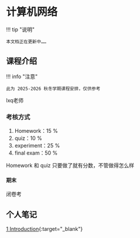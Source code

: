 # 计算机网络

!!! tip "说明"

    本文档正在更新中……

## 课程介绍

!!! info "注意"

    此为 2025-2026 秋冬学期课程安排，仅供参考

lxq老师

### 考核方式

1. Homework：15 %
2. quiz：10 %
3. experiment：25 %
4. final exam：50 %

Homework 和 quiz 只要做了就有分数，不管做得怎么样

#### 期末

闭卷考

## 个人笔记

[1 Introduction](./ch1.md){:target="_blank"}